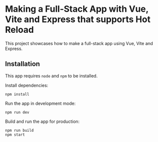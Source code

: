 # Making a Full-Stack App with Vue, Vite and Express that supports Hot Reload

This project showcases how to make a full-stack app using Vue, Vite and Express.

## Installation

This app requires `node` and `npm` to be installed.

Install dependencies:

```console
npm install
```

Run the app in development mode:

```console
npm run dev
```

Build and run the app for production:

```console
npm run build
npm start
```
